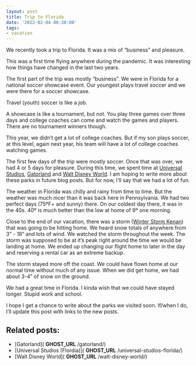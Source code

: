 ```yaml
---
layout: post
title: Trip to Florida
date: '2022-02-04 00:30:00'
tags:
- vacation
---
```


We recently took a trip to Florida. It was a mix of “business” and pleasure.

This was a first time flying anywhere during the pandemic. It was interesting how things have changed in the last two years.

The first part of the trip was mostly “business”. We were in Florida for a national soccer showcase event. Our youngest plays travel soccer and we were there for a soccer showcase.

Travel (youth) soccer is like a job.

A showcase is like a tournament, but not. You play three games over three days and college coaches can come and watch the games and players. There are no tournament winners though.

This year, we didn’t get a lot of college coaches. But if my son plays soccer, at this level, again next year, his team will have a lot of college coaches watching games.

The first few days of the trip were mostly soccer. Once that was over, we had 4 or 5 days for pleasure. During this time, we spent time at [Universal Studios](https://www.universalorlando.com/), [Gatorland](https://www.gatorland.com/) and [Walt Disney World](https://disneyworld.disney.go.com/). I am hoping to write more about these parks in future blog posts. But for now, I’ll say that we had a lot of fun.

The weather in Florida was chilly and rainy from time to time. But the weather was much nicer than it was back here in Pennsylvania. We had two perfect days (75ºF+ and sunny) there. On our coldest day there, it was in the 40s. 40º is much better than the low at home of 9º one morning.

Close to the end of our vacation, there was a storm ([Winter Storm Kenan](https://en.wikipedia.org/wiki/January_2022_North_American_blizzard)) that was going to be hitting home. We heard snow totals of anywhere from 3” - 18” and lots of wind. We watched the storm throughout the week. The storm was supposed to be at it’s peak right around the time we would be landing at home. We ended up changing our flight home to later in the day and reserving a rental car as an extreme backup.

The storm stayed more off the coast. We could have flown home at our normal time without much of any issue. When we did get home, we had about 3-4” of snow on the ground.

We had a great time in Florida. I kinda wish that we could have stayed longer. Stupid work and school.

I hope I get a chance to write about the parks we visited soon. If/when I do, I’ll update this post with links to the new posts.

## Related posts:

- [Gatorland]( __GHOST_URL__ /gatorland/)
- [Universal Studios (Flordia)]( __GHOST_URL__ /universal-studios-florida/)
- [Walt Disney World]( __GHOST_URL__ /walt-disney-world/)
